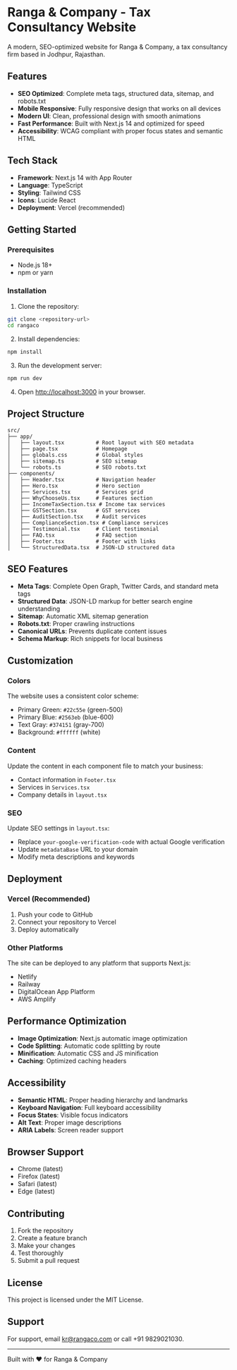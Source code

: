 # Ranga & Company - Tax Consultancy Website

A modern, SEO-optimized website for Ranga & Company, a tax consultancy firm based in Jodhpur, Rajasthan.

## Features

- **SEO Optimized**: Complete meta tags, structured data, sitemap, and robots.txt
- **Mobile Responsive**: Fully responsive design that works on all devices
- **Modern UI**: Clean, professional design with smooth animations
- **Fast Performance**: Built with Next.js 14 and optimized for speed
- **Accessibility**: WCAG compliant with proper focus states and semantic HTML

## Tech Stack

- **Framework**: Next.js 14 with App Router
- **Language**: TypeScript
- **Styling**: Tailwind CSS
- **Icons**: Lucide React
- **Deployment**: Vercel (recommended)

## Getting Started

### Prerequisites

- Node.js 18+ 
- npm or yarn

### Installation

1. Clone the repository:
```bash
git clone <repository-url>
cd rangaco
```

2. Install dependencies:
```bash
npm install
```

3. Run the development server:
```bash
npm run dev
```

4. Open [http://localhost:3000](http://localhost:3000) in your browser.

## Project Structure

```
src/
├── app/
│   ├── layout.tsx          # Root layout with SEO metadata
│   ├── page.tsx            # Homepage
│   ├── globals.css         # Global styles
│   ├── sitemap.ts          # SEO sitemap
│   └── robots.ts           # SEO robots.txt
├── components/
│   ├── Header.tsx          # Navigation header
│   ├── Hero.tsx            # Hero section
│   ├── Services.tsx        # Services grid
│   ├── WhyChooseUs.tsx     # Features section
│   ├── IncomeTaxSection.tsx # Income tax services
│   ├── GSTSection.tsx      # GST services
│   ├── AuditSection.tsx    # Audit services
│   ├── ComplianceSection.tsx # Compliance services
│   ├── Testimonial.tsx     # Client testimonial
│   ├── FAQ.tsx             # FAQ section
│   ├── Footer.tsx          # Footer with links
│   └── StructuredData.tsx  # JSON-LD structured data
```

## SEO Features

- **Meta Tags**: Complete Open Graph, Twitter Cards, and standard meta tags
- **Structured Data**: JSON-LD markup for better search engine understanding
- **Sitemap**: Automatic XML sitemap generation
- **Robots.txt**: Proper crawling instructions
- **Canonical URLs**: Prevents duplicate content issues
- **Schema Markup**: Rich snippets for local business

## Customization

### Colors
The website uses a consistent color scheme:
- Primary Green: `#22c55e` (green-500)
- Primary Blue: `#2563eb` (blue-600)
- Text Gray: `#374151` (gray-700)
- Background: `#ffffff` (white)

### Content
Update the content in each component file to match your business:
- Contact information in `Footer.tsx`
- Services in `Services.tsx`
- Company details in `layout.tsx`

### SEO
Update SEO settings in `layout.tsx`:
- Replace `your-google-verification-code` with actual Google verification
- Update `metadataBase` URL to your domain
- Modify meta descriptions and keywords

## Deployment

### Vercel (Recommended)

1. Push your code to GitHub
2. Connect your repository to Vercel
3. Deploy automatically

### Other Platforms

The site can be deployed to any platform that supports Next.js:
- Netlify
- Railway
- DigitalOcean App Platform
- AWS Amplify

## Performance Optimization

- **Image Optimization**: Next.js automatic image optimization
- **Code Splitting**: Automatic code splitting by route
- **Minification**: Automatic CSS and JS minification
- **Caching**: Optimized caching headers

## Accessibility

- **Semantic HTML**: Proper heading hierarchy and landmarks
- **Keyboard Navigation**: Full keyboard accessibility
- **Focus States**: Visible focus indicators
- **Alt Text**: Proper image descriptions
- **ARIA Labels**: Screen reader support

## Browser Support

- Chrome (latest)
- Firefox (latest)
- Safari (latest)
- Edge (latest)

## Contributing

1. Fork the repository
2. Create a feature branch
3. Make your changes
4. Test thoroughly
5. Submit a pull request

## License

This project is licensed under the MIT License.

## Support

For support, email kr@rangaco.com or call +91 9829021030.

---

Built with ❤️ for Ranga & Company
